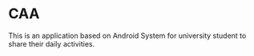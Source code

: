 # CAA
This is an application based on Android System for university student to share their daily activities.
